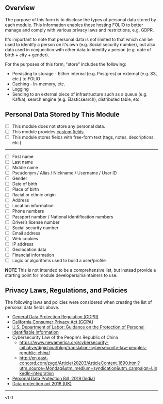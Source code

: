 ## Overview
The purpose of this form is to disclose the types of personal data stored by each module.  This information enables those hosting FOLIO to better manage and comply with various privacy laws and restrictions, e.g. GDPR.

It's important to note that personal data is not limited to that which can be used to identify a person on it's own (e.g. Social security number), but also data used in conjunction with other data to identify a person (e.g. date of birth + city + gender).

For the purposes of this form, "store" includes the following:
* Persisting to storage - Either internal (e.g. Postgres) or external (e.g. S3, etc.) to FOLIO
* Caching - In-memory, etc.
* Logging
* Sending to an external piece of infrastructure such as a queue (e.g. Kafka), search engine (e.g. Elasticsearch), distributed table, etc.

## Personal Data Stored by This Module
- [ ] This module does not store any personal data.
- [ ] This module provides [custom fields](https://github.com/folio-org/folio-custom-fields).
- [ ] This module stores fields with free-form text (tags, notes, descriptions, etc.)
---
- [ ] First name
- [ ] Last name
- [ ] Middle name
- [ ] Pseudonym / Alias / Nickname / Username / User ID
- [ ] Gender
- [ ] Date of birth
- [ ] Place of birth
- [ ] Racial or ethnic origin
- [ ] Address
- [ ] Location information
- [ ] Phone numbers
- [ ] Passport number / National identification numbers
- [ ] Driver’s license number
- [ ] Social security number
- [ ] Email address
- [ ] Web cookies
- [ ] IP address
- [ ] Geolocation data
- [ ] Financial information
- [ ] Logic or algorithms used to build a user/profile
<!--- - [ ] Other personal data - Please list as needed -->
<!--- - [ ] Other personal data - Please list as needed -->

**NOTE** This is not intended to be a comprehensive list, but instead provide a starting point for module developers/maintainers to use.

## Privacy Laws, Regulations, and Policies
The following laws and policies were considered when creating the list of personal data fields above.
* [General Data Protection Regulation (GDPR)](https://gdpr.eu/)
* [California Consumer Privacy Act (CCPA)](https://oag.ca.gov/privacy/ccpa)
* [U.S. Department of Labor: Guidance on the Protection of Personal Identifiable Information](https://www.dol.gov/general/ppii)
* Cybersecurity Law of the People's Republic of China
  * https://www.newamerica.org/cybersecurity-initiative/digichina/blog/translation-cybersecurity-law-peoples-republic-china/
  * http://en.east-concord.com/zygd/Article/20203/ArticleContent_1690.html?utm_source=Mondaq&utm_medium=syndication&utm_campaign=LinkedIn-integration
* [Personal Data Protection Bill, 2019 (India)](https://www.prsindia.org/billtrack/personal-data-protection-bill-2019)
* [Data protection act 2018 (UK)](https://www.legislation.gov.uk/ukpga/2018/12/section/3/enacted)

---

v1.0
